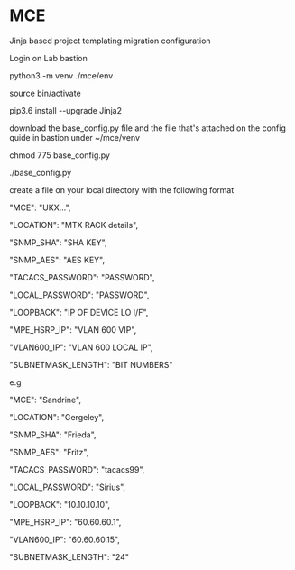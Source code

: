 # MCE
Jinja based project templating migration configuration

Login on Lab bastion

python3 -m venv ./mce/env

source bin/activate

pip3.6 install --upgrade Jinja2

download the base_config.py file and the file that's attached on the config quide in bastion under ~/mce/venv

chmod 775 base_config.py

./base_config.py

create a file on your local directory with the following format

"MCE": "UKX...",

"LOCATION": "MTX RACK details",

"SNMP_SHA": "SHA KEY",

"SNMP_AES": "AES KEY",

"TACACS_PASSWORD": "PASSWORD",

"LOCAL_PASSWORD": "PASSWORD",

"LOOPBACK": "IP OF DEVICE LO I/F",

"MPE_HSRP_IP": "VLAN 600 VIP",

"VLAN600_IP": "VLAN 600 LOCAL IP",

"SUBNETMASK_LENGTH": "BIT NUMBERS"


e.g

"MCE": "Sandrine",

"LOCATION": "Gergeley",

"SNMP_SHA": "Frieda",

"SNMP_AES": "Fritz",

"TACACS_PASSWORD": "tacacs99",

"LOCAL_PASSWORD": "Sirius",

"LOOPBACK": "10.10.10.10",

"MPE_HSRP_IP": "60.60.60.1",

"VLAN600_IP": "60.60.60.15",

"SUBNETMASK_LENGTH": "24"
